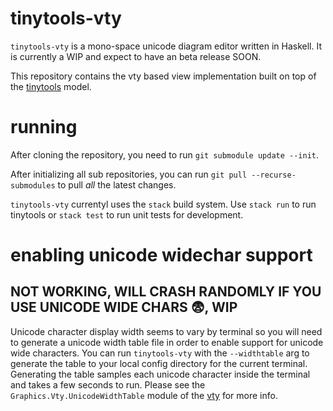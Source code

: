 # tinytools-vty

`tinytools-vty` is a mono-space unicode diagram editor written in Haskell. It is currently a WIP and expect to have an beta release SOON.

This repository contains the vty based view implementation built on top of the [tinytools](https://github.com/pdlla/tinytools) model.


# running

After cloning the repository, you need to run `git submodule update --init`.

After initializing all sub repositories, you can run `git pull --recurse-submodules` to pull _all_ the latest changes.

`tinytools-vty` currentyl uses the `stack` build system. Use `stack run` to run tinytools or `stack test` to run unit tests for development.




# enabling unicode widechar support

## NOT WORKING, WILL CRASH RANDOMLY IF YOU USE UNICODE WIDE CHARS 😨, WIP

Unicode character display width seems to vary by terminal so you will need to generate a unicode width table file in order to enable support for unicode wide characters.
You can run `tinytools-vty` with the `--widthtable` arg to generate the table to your local config directory for the current terminal. Generating the table samples each unicode character inside the terminal and takes a few seconds to run. Please see the `Graphics.Vty.UnicodeWidthTable` module of the [vty](https://hackage.haskell.org/package/vty) for more info.
